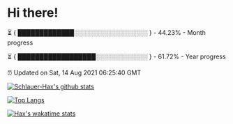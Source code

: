 # Hi there!

⏳ { █████████████░░░░░░░░░░░░░░░░░ } - 44.23% - Month progress

⏳ { ██████████████████░░░░░░░░░░░░ } - 61.72% - Year progress

⏰ Updated on Sat, 14 Aug 2021 06:25:40 GMT


[![Schlauer-Hax's github stats](https://github-readme-stats.vercel.app/api?username=Schlauer-Hax&show_icons=true&theme=dark&count_private=true)](https://github.com/Schlauer-Hax)


[![Top Langs](https://github-readme-stats.vercel.app/api/top-langs/?username=Schlauer-Hax&layout=compact&theme=dark)](https://github.com/Schlauer-Hax?tab=repositories)


[![Hax's wakatime stats](https://github-readme-stats.vercel.app/api/wakatime?username=Hax&theme=dark)](https://wakatime.com/@Hax)

